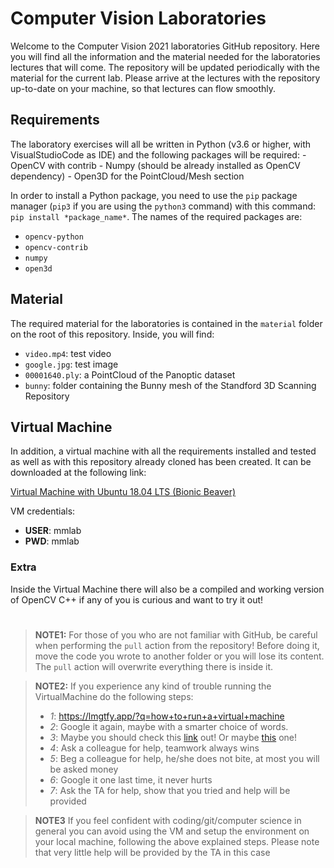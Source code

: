 # Computer Vision Laboratories
Welcome to the Computer Vision 2021 laboratories GitHub repository. Here you will find all the information and the material needed for the laboratories lectures that will come.
The repository will be updated periodically with the material for the current lab. 
Please arrive at the lectures with the repository up-to-date on your machine, so that lectures can flow smoothly.

## Requirements
The laboratory exercises will all be written in Python (v3.6 or higher, with VisualStudioCode as IDE) and the following packages will be required:
	- OpenCV with contrib
	- Numpy (should be already installed as OpenCV dependency)
	- Open3D for the PointCloud/Mesh section

In order to install a Python package, you need to use the `pip` package manager (`pip3` if you are using the `python3` command) with this command: `pip install *package_name*`. The names of the required packages are:
- `opencv-python`
- `opencv-contrib`
- `numpy`
- `open3d`

## Material

The required material for the laboratories is contained in the `material` folder on the root of this repository. Inside, you will find:
- `video.mp4`: test video
- `google.jpg`: test image
- `00001640.ply`: a PointCloud of the Panoptic dataset
- `bunny`: folder containing the Bunny mesh of the Standford 3D Scanning Repository

## Virtual Machine
In addition, a virtual machine with all the requirements installed and tested as well as with this repository already cloned has been created. It can be downloaded at the following link:

[Virtual Machine with Ubuntu 18.04 LTS (Bionic Beaver)]()

VM credentials:
- **USER**: mmlab
- **PWD**: mmlab


### Extra

Inside the Virtual Machine there will also be a compiled and working version of OpenCV C++ if any of you is curious and want to try it out!

#
> **NOTE1:** For those of you who are not familiar with GitHub, be careful when performing the `pull` action from the repository! Before  doing it, move the code you wrote to another folder or you will lose its content. The `pull` action will overwrite everything there is inside it.

> **NOTE2:** If you experience any kind of trouble running the VirtualMachine do the following steps:
> - *1*: https://lmgtfy.app/?q=how+to+run+a+virtual+machine
> - *2*: Google it again, maybe with a smarter choice of words. 
> - *3*: Maybe you should check this [link](https://support.google.com/websearch/answer/134479?hl=en) out! Or maybe [this](https://www.pcmag.com/how-to/23-google-search-tips-youll-want-to-learn) one!
> - *4*: Ask a colleague for help, teamwork always wins 
> - *5*: Beg a colleague for help, he/she does not bite, at most you will be asked money
> - *6*: Google it one last time, it never hurts
> - *7*: Ask the TA for help, show that you tried and help will be provided

> **NOTE3** If you feel confident with coding/git/computer science in general you can avoid using the VM and setup the environment on your local machine, following the above explained steps. Please note that very little help will be provided by the TA in this case

